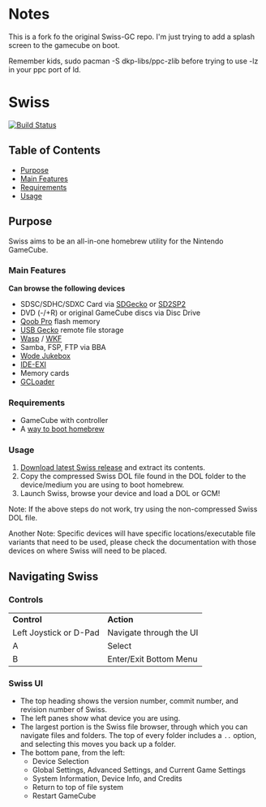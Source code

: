 # Notes
This is a fork fo the original Swiss-GC repo. I'm just trying to add a splash screen to the gamecube on boot.

Remember kids, sudo pacman -S dkp-libs/ppc-zlib before trying to use -lz in your ppc port of ld.


# Swiss

[![Build Status](https://github.com/emukidid/swiss-gc/actions/workflows/continuous-integration-workflow.yml/badge.svg)](https://github.com/emukidid/swiss-gc/actions/workflows/continuous-integration-workflow.yml)

## Table of Contents
 - [Purpose](#purpose)
 - [Main Features](#main-features)
 - [Requirements](#requirements)
 - [Usage](#usage)

## Purpose
Swiss aims to be an all-in-one homebrew utility for the Nintendo GameCube.

### Main Features
**Can browse the following devices**
- SDSC/SDHC/SDXC Card via [SDGecko](https://www.gc-forever.com/wiki/index.php?title=SDGecko) or [SD2SP2](https://github.com/citrus3000psi/SD2SP2)
- DVD (-/+R) or original GameCube discs via Disc Drive
- [Qoob Pro](https://www.gc-forever.com/wiki/index.php?title=Qoob) flash memory
- [USB Gecko](https://www.gc-forever.com/wiki/index.php?title=USBGecko) remote file storage
- [Wasp](https://www.gc-forever.com/wiki/index.php?title=WASP_Fusion) / [WKF](https://www.gc-forever.com/wiki/index.php?title=Wiikey_Fusion)
- Samba, FSP, FTP via BBA
- [Wode Jukebox](https://www.gc-forever.com/wiki/index.php?title=Wii_Optical_Drive_Emulator)
- [IDE-EXI](https://www.gc-forever.com/wiki/index.php?title=Ide-exi)
- Memory cards
- [GCLoader](https://shop.dansprojects.com/gc-loader.html)

### Requirements
- GameCube with controller
- A [way to boot homebrew](https://gc-forever.com/wiki/index.php?title=Booting_Homebrew)

### Usage
1. [Download latest Swiss release](https://github.com/emukidid/swiss-gc/releases) and extract its contents.
2. Copy the compressed Swiss DOL file found in the DOL folder to the device/medium you are using to boot homebrew.
3. Launch Swiss, browse your device and load a DOL or GCM!

Note: If the above steps do not work, try using the non-compressed Swiss DOL file.

Another Note: Specific devices will have specific locations/executable file variants that need to be used, please check the documentation with those devices on where Swiss will need to be placed.

## Navigating Swiss
### Controls
<table>
    <tr style="font-weight:bold">
        <td>Control</td>
        <td>Action</td>
    </tr>
    <tr>
        <td>Left Joystick or D-Pad</td>
        <td>Navigate through the UI</td>
    </tr>
    <tr>
        <td>A</td>
        <td>Select</td>
    </tr>
    <tr>
        <td>B</td>
        <td>Enter/Exit Bottom Menu</td>
    </tr>
</table>

### Swiss UI
- The top heading shows the version number, commit number, and revision number of Swiss.
- The left panes show what device you are using.
- The largest portion is the Swiss file browser, through which you can navigate files and folders. The top of every folder includes a `..` option, and selecting this moves you back up a folder.
- The bottom pane, from the left:
    - Device Selection
    - Global Settings, Advanced Settings, and Current Game Settings
    - System Information, Device Info, and Credits
    - Return to top of file system
    - Restart GameCube
